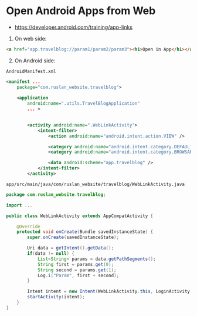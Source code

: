 # Open Android Apps from Web

- https://developer.android.com/training/app-links

1. On web side:
```html
<a href="app.travelblog://param1/param2/param3"><h1>Open in App</h1></a>
```

2. On Android side:

`AndroidManifest.xml`
```xml
<manifest ...
    package="com.ruslan_website.travelblog">
  
    <application
        android:name=".utils.TravelBlogApplication"
        ... >
      

        <activity android:name=".WebLinkActivity">
            <intent-filter>
                <action android:name="android.intent.action.VIEW" />

                <category android:name="android.intent.category.DEFAULT" />
                <category android:name="android.intent.category.BROWSABLE" />

                <data android:scheme="app.travelblog" />
            </intent-filter>
        </activity>
```

`app/src/main/java/com/ruslan_website/travelblog/WebLinkActivity.java`
```java
package com.ruslan_website.travelblog;

import ...

public class WebLinkActivity extends AppCompatActivity {

    @Override
    protected void onCreate(Bundle savedInstanceState) {
        super.onCreate(savedInstanceState);

        Uri data = getIntent().getData();
        if(data != null) {
            List<String> params = data.getPathSegments();
            String first = params.get(0);
            String second = params.get(1);
            Log.i("Param", first + second);
        }

        Intent intent = new Intent(WebLinkActivity.this, LoginActivity.class);
        startActivity(intent);
    }
}
```
